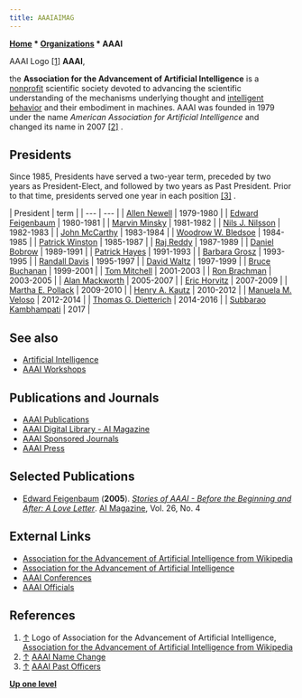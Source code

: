 ```yaml
---
title: AAAIAIMAG
---
```

**[Home](Home "Home") * [Organizations](Organizations "Organizations") * AAAI**

[](https://en.wikipedia.org/wiki/File:Association_for_the_Advancement_of_Artificial_Intelligence.svg) AAAI Logo <a id="cite-note-1" href="#cite-ref-1">[1]</a>
**AAAI**,

the **Association for the Advancement of Artificial Intelligence** is a [nonprofit](https://en.wikipedia.org/wiki/Non-profit_organization) scientific society devoted to advancing the scientific understanding of the mechanisms underlying thought and [intelligent behavior](Artificial_Intelligence "Artificial Intelligence") and their embodiment in machines. AAAI was founded in 1979 under the name *American Association for Artificial Intelligence* and changed its name in 2007 <a id="cite-note-2" href="#cite-ref-2">[2]</a> .

## Presidents

Since 1985, Presidents have served a two-year term, preceded by two years as President-Elect, and followed by two years as Past President. Prior to that time, presidents served one year in each position <a id="cite-note-3" href="#cite-ref-3">[3]</a> .

|  President
|  term
|
| --- | --- |
| [Allen Newell](Allen_Newell "Allen Newell") |  1979-1980
|
| [Edward Feigenbaum](Edward_Feigenbaum "Edward Feigenbaum") |  1980-1981
|
| [Marvin Minsky](Marvin_Minsky "Marvin Minsky") |  1981-1982
|
| [Nils J. Nilsson](Mathematician#NilsNilsson "Mathematician") |  1982-1983
|
| [John McCarthy](John_McCarthy "John McCarthy") |  1983-1984
|
| [Woodrow W. Bledsoe](Woodrow_W._Bledsoe "Woodrow W. Bledsoe") |  1984-1985
|
| [Patrick Winston](Patrick_Winston "Patrick Winston") |  1985-1987
|
| [Raj Reddy](Mathematician#RajReddy "Mathematician") |  1987-1989
|
| [Daniel Bobrow](Mathematician#DGBobrow "Mathematician") |  1989-1991
|
| [Patrick Hayes](Mathematician#PHayes "Mathematician") |  1991-1993
|
| [Barbara Grosz](Mathematician#BJGrosz "Mathematician") |  1993-1995
|
| [Randall Davis](Mathematician#RDavis "Mathematician") |  1995-1997
|
| [David Waltz](David_Waltz "David Waltz") |  1997-1999
|
| [Bruce Buchanan](Mathematician#BGBuchanan "Mathematician") |  1999-2001
|
| [Tom Mitchell](Tom_Mitchell "Tom Mitchell") |  2001-2003
|
| [Ron Brachman](https://en.wikipedia.org/wiki/Ronald_J._Brachman) |  2003-2005
|
| [Alan Mackworth](https://en.wikipedia.org/wiki/Alan_Mackworth) |  2005-2007
|
| [Eric Horvitz](Mathematician#EJHorvitz "Mathematician") |  2007-2009
|
| [Martha E. Pollack](Mathematician#MEPollack "Mathematician") |  2009-2010
|
| [Henry A. Kautz](Mathematician#HAKautz "Mathematician") |  2010-2012
|
| [Manuela M. Veloso](Manuela_Veloso "Manuela Veloso") |  2012-2014
|
| [Thomas G. Dietterich](Mathematician#TDietterich "Mathematician") |  2014-2016
|
| [Subbarao Kambhampati](Mathematician#SKambhampati "Mathematician") |  2017
|

## See also

- [Artificial Intelligence](Artificial_Intelligence "Artificial Intelligence")
- [AAAI Workshops](Conferences#AAAI "Conferences")

## Publications and Journals

- [AAAI Publications](http://www.aaai.org/Publications/publications.php)
- [AAAI Digital Library - AI Magazine](http://www.aaai.org/Library/Magazine/magazine-library.php)
- [AAAI Sponsored Journals](http://www.aaai.org/Publications/Journals/sponsored-journals.php)
- [AAAI Press](http://www.aaai.org/Press/press.php)

## Selected Publications

- [Edward Feigenbaum](Edward_Feigenbaum "Edward Feigenbaum") (**2005**). *[Stories of AAAI - Before the Beginning and After: A Love Letter](http://www.aaai.org/ojs/index.php/aimagazine/article/view/1840)*. [AI Magazine](https://www.aaai.org/ojs/index.php/aimagazine/index), Vol. 26, No. 4

## External Links

- [Association for the Advancement of Artificial Intelligence from Wikipedia](https://en.wikipedia.org/wiki/Association_for_the_Advancement_of_Artificial_Intelligence)
- [Association for the Advancement of Artificial Intelligence](http://www.aaai.org/home.html)
- [AAAI Conferences](http://www.aaai.org/Conferences/conferences.php)
- [AAAI Officials](http://www.aaai.org/Organization/officers.php)

## References

1. <a id="cite-ref-1" href="#cite-note-1">↑</a> Logo of Association for the Advancement of Artificial Intelligence, [Association for the Advancement of Artificial Intelligence from Wikipedia](https://en.wikipedia.org/wiki/Association_for_the_Advancement_of_Artificial_Intelligence)
1. <a id="cite-ref-2" href="#cite-note-2">↑</a> [AAAI Name Change](http://www.aaai.org/Organization/name-change.php)
1. <a id="cite-ref-3" href="#cite-note-3">↑</a> [AAAI Past Officers](http://www.aaai.org/Organization/past-officers.php)

**[Up one level](Organizations "Organizations")**


